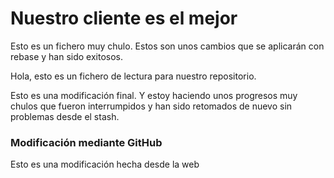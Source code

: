 # Nuestro cliente es el mejor

Esto es un fichero muy chulo. Estos son unos cambios que se aplicarán con rebase y han sido exitosos.

Hola, esto es un fichero de lectura para nuestro repositorio.

Esto es una modificación final. Y estoy haciendo unos progresos muy chulos que fueron interrumpidos y han
sido retomados de nuevo sin problemas desde el stash.

### Modificación mediante GitHub

Esto es una modificación hecha desde la web
